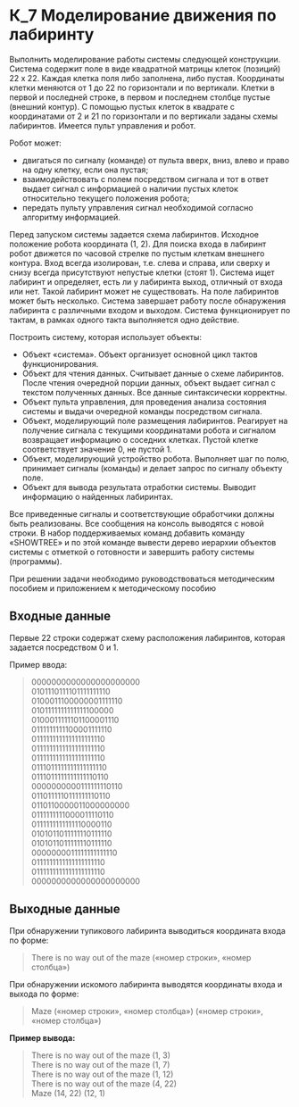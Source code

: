 # К_7 Моделирование движения по лабиринту
Выполнить моделирование работы системы следующей конструкции. Система содержит поле в виде квадратной матрицы клеток (позиций) 22 х 22. Каждая клетка поля либо заполнена, либо пустая. Координаты клетки меняются от 1 до 22 по горизонтали и по вертикали. Клетки в первой и последней строке, в первом и последнем столбце пустые (внешний контур). С помощью пустых клеток в квадрате с координатами от 2 и 21 по горизонтали и по вертикали заданы схемы лабиринтов. Имеется пульт управления и робот. 

Робот может:
+ двигаться по сигналу (команде) от пульта вверх, вниз, влево и право на одну клетку, если она пустая;
+ взаимодействовать с полем посредством сигнала и тот в ответ выдает сигнал с информацией о наличии пустых клеток относительно текущего положения робота;
+ передать пульту управления сигнал необходимой согласно алгоритму информацией.

Перед запуском системы задается схема лабиринтов. Исходное положение робота координата (1, 2). Для поиска входа в лабиринт робот движется по часовой стрелке по пустым клеткам внешнего контура. Вход всегда изолирован, т.е. слева и справа, или сверху и снизу всегда присутствуют непустые клетки (стоят 1). Система ищет лабиринт и определяет, есть ли у лабиринта выход, отличный от входа или нет. Такой лабиринт может не существовать. На поле лабиринтов может быть несколько. Система завершает работу после обнаружения лабиринта с различными входом и выходом. Система функционирует по тактам, в рамках одного такта выполняется одно действие.

Построить систему, которая использует объекты:
+ Объект «система». Объект организует основной цикл тактов функционирования.
+ Объект для чтения данных. Считывает данные о схеме лабиринтов. После чтения очередной порции данных, объект выдает сигнал с текстом полученных данных. Все данные синтаксически корректны.
+ Объект пульта управления, для проведения анализа состояния системы и выдачи очередной команды посредством сигнала.
+ Объект, моделирующий поле размещения лабиринтов. Реагирует на получение сигнала с текущими координатами робота и сигналом возвращает информацию о соседних клетках. Пустой клетке соответствует значение 0, не пустой 1.
+ Объект, моделирующий устройство робота. Выполняет шаг по полю, принимает сигналы (команды) и делает запрос по сигналу объекту поле.
+ Объект для вывода результата отработки системы. Выводит информацию о найденных лабиринтах.

Все приведенные сигналы и соответствующие обработчики должны быть реализованы. Все сообщения на консоль выводятся с новой строки. В набор поддерживаемых команд добавить команду «SHOWTREE» и по этой команде вывести дерево иерархии объектов системы с отметкой о готовности и завершить работу системы (программы).

При решении задачи необходимо руководствоваться методическим пособием и приложением к методическому пособию

## Входные данные
Первые 22 строки содержат схему расположения лабиринтов, которая задается посредством 0 и 1.

Пример ввода:
>0000000000000000000000\
0101110111101111111110\
0100011100000001111110\
0101111111111111100000\
0100011111101100001110\
0111111111100001111110\
0111111111111111111110\
0111111111111111111110\
0111111111111111111110\
0111011111111111111110\
0111011111111111110110\
0000000000111111110110\
0110111110111111110110\
0110110000011000000000\
0111111111000011110110\
0111111111111110000110\
0101011011111110111110\
0101011011111110111110\
0000000011111111111110\
0111111111111111111110\
0111111111111111111110\
0000000000000000000000

## Выходные данные
При обнаружении тупикового лабиринта выводиться координата входа по форме:
> There is no way out of the maze («номер строки», «номер столбца»)

При обнаружении искомого лабиринта выводятся координаты входа и выхода по форме:
> Maze («номер строки», «номер столбца») («номер строки», «номер столбца»)

**Пример вывода:**
> There is no way out of the maze (1, 3)\
There is no way out of the maze (1, 7)\
There is no way out of the maze (1, 12)\
There is no way out of the maze (4, 22)\
Maze (14, 22) (12, 1)
